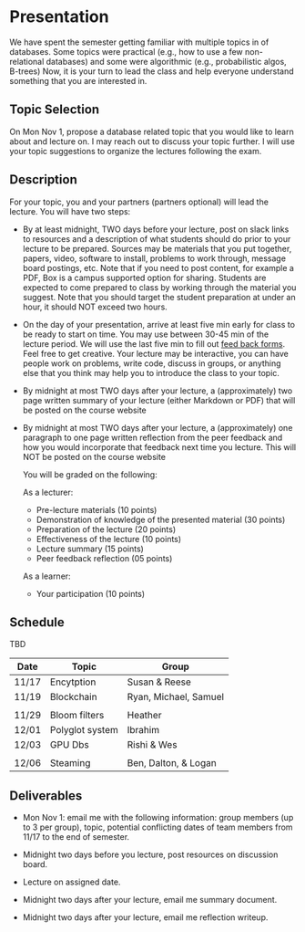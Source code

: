 # Presentation

We have spent the semester getting familiar with multiple topics in of
databases. Some topics were practical (e.g., how to use a few non-relational
databases) and some were algorithmic (e.g., probabilistic algos, B-trees) Now,
it is your turn to lead the class and help everyone understand something that
you are interested in.

## Topic Selection

On Mon Nov 1, propose a database related topic that you would like to learn
about and lecture on. I may reach out to discuss your topic further.  I will use
your topic suggestions to organize the lectures following the exam.

## Description

For your topic, you and your partners (partners optional) will lead the lecture.
You will have two steps:

* By at least midnight, TWO days before your lecture, post on slack links
  to resources and a description of what students should do prior to your
  lecture to be prepared. Sources may be materials that you put together,
  papers, video, software to install, problems to work through, message board
  postings, etc.  Note that if you need to post content, for example a PDF, Box
  is a campus supported option for sharing.  Students are expected to come
  prepared to class by working through the material you suggest. Note that you
  should target the student preparation at under an hour, it should NOT exceed
  two hours.

* On the day of your presentation, arrive at least five min early for class to
  be ready to start on time. You may use between 30-45 min of the lecture
  period. We will use the last five min to fill out [feed back
  forms](./feedback.pdf).
  Feel free to get creative. Your lecture may be interactive, you can have
  people work on problems, write code, discuss in groups, or anything else that
  you think may help you to introduce the class to your topic.

* By midnight at most TWO days after your lecture, a (approximately) two page
  written summary of your lecture (either Markdown or PDF) that will be posted
  on the course website

* By midnight at most TWO days after your lecture, a (approximately) one
  paragraph to one page written reflection from the peer feedback and how you
  would incorporate that feedback next time you lecture.  This will NOT be
  posted on the course website

  You will be
  graded on the following:

  As a lecturer:

    - Pre-lecture materials (10 points)
    - Demonstration of knowledge of the presented material (30 points)
    - Preparation of the lecture (20 points)
    - Effectiveness of the lecture (10 points)
    - Lecture summary (15 points)
    - Peer feedback reflection (05 points)

  As a learner:

    - Your participation (10 points)

## Schedule

TBD

| Date  | Topic                                     | Group                             |
|-------|-------------------------------------------|-----------------------------------|
| 11/17 | Encytption                                | Susan & Reese                     |
| 11/19 | Blockchain                                | Ryan, Michael, Samuel             |
|       |                                           |                                   |
| 11/29 | Bloom filters                             | Heather                           |
| 12/01 | Polyglot system                           | Ibrahim                           |
| 12/03 | GPU Dbs                                   | Rishi & Wes                       |
|       |                                           |                                   |
| 12/06 | Steaming                                  | Ben, Dalton, & Logan              |

## Deliverables

* Mon Nov 1: email me with the following information: group
  members (up to 3 per group), topic, potential conflicting dates of team
  members from 11/17 to the end of semester.

* Midnight two days before you lecture, post resources on discussion board.

* Lecture on assigned date.

* Midnight two days after your lecture, email me summary document.

* Midnight two days after your lecture, email me reflection writeup.
